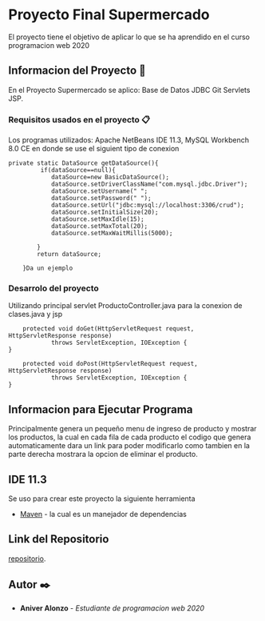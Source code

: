 # Proyecto Final Supermercado

El proyecto tiene el objetivo de aplicar lo que se ha aprendido en el curso programacion web 2020

## Informacion del Proyecto 🚀

En el Proyecto Supermercado se aplico:
Base de Datos
JDBC
Git
Servlets
JSP.


### Requisitos usados en el proyecto 📋

Los programas utilizados: Apache NetBeans IDE 11.3,
MySQL Workbench 8.0 CE en donde se use el siguient tipo de conexion

```
private static DataSource getDataSource(){
         if(dataSource==null){
            dataSource=new BasicDataSource();
            dataSource.setDriverClassName("com.mysql.jdbc.Driver");
            dataSource.setUsername(" ";
            dataSource.setPassword(" ");
            dataSource.setUrl("jdbc:mysql://localhost:3306/crud");
            dataSource.setInitialSize(20);
            dataSource.setMaxIdle(15);
            dataSource.setMaxTotal(20);
            dataSource.setMaxWaitMillis(5000);
        
        }
        return dataSource;
    
    }Da un ejemplo
```

### Desarrolo del proyecto

Utilizando principal servlet ProductoController.java para la conexion de clases.java y jsp
```
    protected void doGet(HttpServletRequest request, HttpServletResponse response)
            throws ServletException, IOException {
}
```


```
    protected void doPost(HttpServletRequest request, HttpServletResponse response)
            throws ServletException, IOException {
}
```


## Informacion para Ejecutar Programa

Principalmente genera un pequeño menu de ingreso de producto y mostrar los productos,
la cual en cada fila de cada producto el codigo que genera automaticamente dara un link para poder modificarlo
como tambien en la parte derecha mostrara la opcion de eliminar el producto.



## IDE 11.3

Se uso para crear este proyecto la siguiente herramienta
* [Maven](https://maven.apache.org/) - la cual es un manejador de dependencias


## Link del Repositorio

 [repositorio](https://github.com/aniveralonzo/ProyectoSupermercado_v1.1).

## Autor ✒️


* **Aniver Alonzo** - *Estudiante de programacion web 2020*


